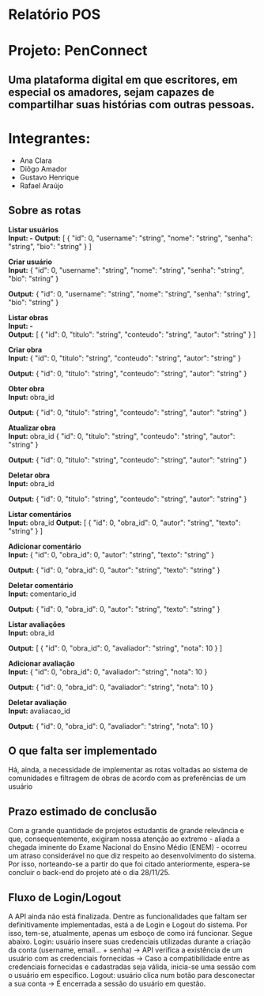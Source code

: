 # **Relatório POS**

# **Projeto:** PenConnect

## Uma plataforma digital em que escritores, em especial os amadores, sejam capazes de compartilhar suas histórias com outras pessoas.

# **Integrantes:**

* Ana Clara  
* Diôgo Amador  
* Gustavo Henrique   
* Rafael Araújo

## Sobre as rotas

**Listar usuários**  
**Input: -**
**Output:**
[
  {
    "id": 0,
    "username": "string",
    "nome": "string",
    "senha": "string",
    "bio": "string"
  }
]

**Criar usuário**  
**Input:**
{
  "id": 0,
  "username": "string",
  "nome": "string",
  "senha": "string",
  "bio": "string"
}

**Output:** 
{
  "id": 0,
  "username": "string",
  "nome": "string",
  "senha": "string",
  "bio": "string"
}

**Listar obras**  
**Input: -**   
**Output:**
[
  {
    "id": 0,
    "titulo": "string",
    "conteudo": "string",
    "autor": "string"
  }
]

**Criar obra**  
**Input:**
{
  "id": 0,
  "titulo": "string",
  "conteudo": "string",
  "autor": "string"
}

**Output:**
{
  "id": 0,
  "titulo": "string",
  "conteudo": "string",
  "autor": "string"
}

**Obter obra**  
**Input:**
obra_id

**Output:**
{
  "id": 0,
  "titulo": "string",
  "conteudo": "string",
  "autor": "string"
}

**Atualizar obra**  
**Input:**
obra_id
{
  "id": 0,
  "titulo": "string",
  "conteudo": "string",
  "autor": "string"
}

**Output:**
{
  "id": 0,
  "titulo": "string",
  "conteudo": "string",
  "autor": "string"
}

**Deletar obra**  
**Input:**
obra_id

**Output:**
{
  "id": 0,
  "titulo": "string",
  "conteudo": "string",
  "autor": "string"
}

**Listar comentários**  
**Input:**
obra_id
**Output:**
[
  {
    "id": 0,
    "obra_id": 0,
    "autor": "string",
    "texto": "string"
  }
]

**Adicionar comentário**  
**Input:**
{
  "id": 0,
  "obra_id": 0,
  "autor": "string",
  "texto": "string"
}

**Output:**
{
  "id": 0,
  "obra_id": 0,
  "autor": "string",
  "texto": "string"
}

**Deletar comentário**  
**Input:**
comentario_id

**Output:**
{
  "id": 0,
  "obra_id": 0,
  "autor": "string",
  "texto": "string"
}

**Listar avaliações**  
**Input:**
obra_id

**Output:**
[
  {
    "id": 0,
    "obra_id": 0,
    "avaliador": "string",
    "nota": 10
  }
] 

**Adicionar avaliação**  
**Input:**
{
  "id": 0,
  "obra_id": 0,
  "avaliador": "string",
  "nota": 10
}

**Output:**
{
  "id": 0,
  "obra_id": 0,
  "avaliador": "string",
  "nota": 10
}

**Deletar avaliação**  
**Input:**
avaliacao_id

**Output:**
{
  "id": 0,
  "obra_id": 0,
  "avaliador": "string",
  "nota": 10
}

## O que falta ser implementado

Há, ainda, a necessidade de implementar as rotas voltadas ao sistema de comunidades e filtragem de obras de acordo com as preferências de um usuário

## Prazo estimado de conclusão

Com a grande quantidade de projetos estudantis de grande relevância e que, consequentemente, exigiram nossa atenção ao extremo - aliada a chegada iminente do Exame Nacional do Ensino Médio (ENEM) - ocorreu um atraso considerável no que diz respeito ao desenvolvimento do sistema. Por isso, norteando-se a partir do que foi citado anteriormente, espera-se concluir o back-end do projeto até o dia 28/11/25.

## Fluxo de Login/Logout

A API ainda não está finalizada. Dentre as funcionalidades que faltam ser definitivamente implementadas, está a de Login e Logout do sistema. Por isso, tem-se, atualmente, apenas um esboço de como irá funcionar. Segue abaixo.
Login: usuário insere suas credenciais utilizadas durante a criação da conta (username, email... + senha) -> API verifica a existência de um usuário com as credenciais fornecidas -> Caso a compatibilidade entre as credenciais fornecidas e cadastradas seja válida, inicia-se uma sessão com o usuário em específico.
Logout: usuário clica num botão para desconectar a sua conta -> É encerrada a sessão do usuário em questão.

